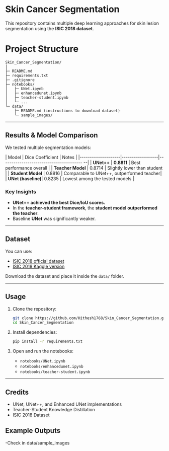 # Skin Cancer Segmentation

This repository contains multiple deep learning approaches for skin lesion segmentation using the **ISIC 2018 dataset**.

# Project Structure
```
Skin_Cancer_Segmentation/
│
├─ README.md
├─ requirements.txt
├─ .gitignore
├─ notebooks/
│   ├─ UNet.ipynb
│   ├─ enhancedunet.ipynb
│   ├─ teacher-student.ipynb
│   └─ ...
└─ data/
    ├─ README.md (instructions to download dataset)
    └─ sample_images/
```

---

##  Results & Model Comparison

We tested multiple segmentation models:

| Model              | Dice Coefficient | Notes                                     |
|--------------------|------------------|---------------------------------------- --|
| **UNet++**         | **0.8811**       | Best performance overall                  |
| **Teacher Model**  | 0.8714           | Slightly lower than student               |
| **Student Model**  | 0.8816           | Comparable to UNet++, outperformed teacher|
| **UNet (baseline)**| 0.8235           | Lowest among the tested models            |

### Key Insights
- **UNet++ achieved the best Dice/IoU scores.**
- In the **teacher-student framework**, the **student model outperformed the teacher**.
- Baseline **UNet** was significantly weaker.

---

## Dataset
You can use:
- [ISIC 2018 official dataset](https://challenge.isic-archive.com/data/)
- [ISIC 2018 Kaggle version](https://www.kaggle.com/datasets/trantoanthang/isic-2018)

Download the dataset and place it inside the `data/` folder.

---

## Usage

1. Clone the repository:
   ```bash
   git clone https://github.com/Hithesh1768/Skin_Cancer_Segmentation.git
   cd Skin_Cancer_Segmentation
   ```

2. Install dependencies:
   ```bash
   pip install -r requirements.txt
   ```

3. Open and run the notebooks:
   - `notebooks/UNet.ipynb`
   - `notebooks/enhancedunet.ipynb`
   - `notebooks/teacher-student.ipynb`

---

## Credits
- UNet, UNet++, and Enhanced UNet implementations
- Teacher-Student Knowledge Distillation
- ISIC 2018 Dataset

## Example Outputs
-Check in data/sample_images
